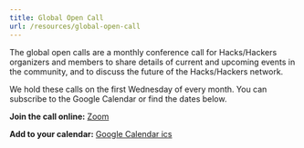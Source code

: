 ```yaml
---
title: Global Open Call
url: /resources/global-open-call
---
```

The global open calls are a monthly conference call for Hacks/Hackers organizers and members to share details of current and upcoming events in the community, and to discuss the future of the Hacks/Hackers network.

We hold these calls on the first Wednesday of every month. You can subscribe to the Google Calendar or find the dates below.

**Join the call online:** [Zoom](https://us06web.zoom.us/j/82848413524?pwd=MS92SjY4dFRKQUcwbVZUWmhoT3Zidz09)

**Add to your calendar:** [Google Calendar ics](https://calendar.google.com/calendar/ical/b1bf5egc7r3cnoqgeko59328ps%40group.calendar.google.com/public/basic.ics)


 [1]: https://twitter.com/HacksHackers
